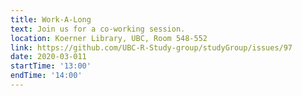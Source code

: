 ```yaml
---
title: Work-A-Long
text: Join us for a co-working session.
location: Koerner Library, UBC, Room 548-552
link: https://github.com/UBC-R-Study-group/studyGroup/issues/97
date: 2020-03-011
startTime: '13:00'
endTime: '14:00'
---
```

